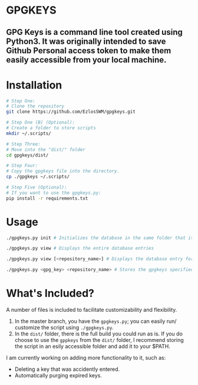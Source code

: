 # GPGKEYS
## GPG Keys is a command line tool created using Python3. It was originally intended to save Github Personal access token to make them easily accessible from your local machine. 

# Installation

```Bash 
# Step One: 
# Clone the repository
git clone https://github.com/EzlosSWM/gpgkeys.git

# Step One (B) (Optional): 
# Create a folder to store scripts
mkdir ~/.scripts/

# Step Three: 
# Move into the "dist/" folder 
cd gpgkeys/dist/

# Step Four: 
# Copy the gpgkeys file into the directory. 
cp ./gpgkeys ~/.scripts/

# Step Five (Optional): 
# If you want to use the gpgkeys.py: 
pip install -r requirements.txt
```
# Usage 
```bash 
./gpgkeys.py init # Initializes the database in the same folder that it is stored. 

./gpgkeys.py view # Displays the entire database entries

./gpgkeys.py view [<repository_name>] # Displays the database entry for the repository name that was specificied

./gpgkeys.py <gpg_key> <repository_name> # Stores the gpgkeys specified into the database. 
```

# What's Included?
A number of files is included to facilitate customizability and flexibility. 

1. In the master branch, you have the `gpgkeys.py`; you can easily run/ customize the script using `./gpgkeys.py`. 
1. In the `dist/` folder, there is the full build you could run as is. If you do choose to use the `gppkeys` from the `dist/` folder, I recommend storing the script in an esily accessible folder and add it to your $PATH.



I am currently working on adding more functionality to it, such as: 
- Deleting a key that was accidently entered.  
- Automatically purging expired keys. 

